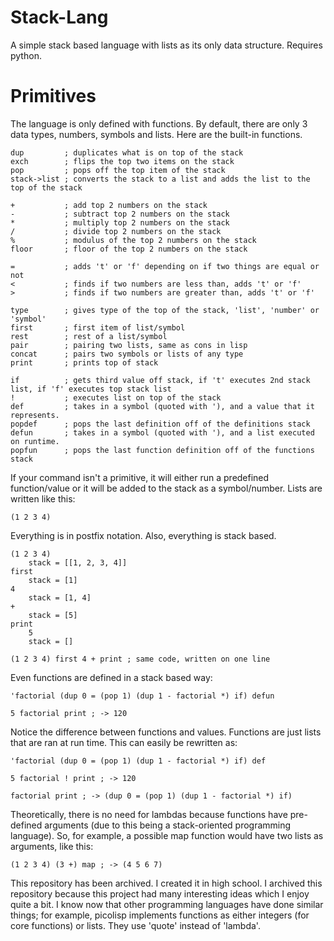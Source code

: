 # Stack-Lang
A simple stack based language with lists as its only data structure. Requires python.

# Primitives
The language is only defined with functions. By default, there are only 3 data types, numbers, symbols and lists.
Here are the built-in functions.

    dup         ; duplicates what is on top of the stack
    exch        ; flips the top two items on the stack
    pop         ; pops off the top item of the stack
    stack->list ; converts the stack to a list and adds the list to the top of the stack
    
    +           ; add top 2 numbers on the stack
    -           ; subtract top 2 numbers on the stack
    *           ; multiply top 2 numbers on the stack
    /           ; divide top 2 numbers on the stack
    %           ; modulus of the top 2 numbers on the stack
    floor       ; floor of the top 2 numbers on the stack
    
    =           ; adds 't' or 'f' depending on if two things are equal or not
    <           ; finds if two numbers are less than, adds 't' or 'f'
    >           ; finds if two numbers are greater than, adds 't' or 'f'

    type        ; gives type of the top of the stack, 'list', 'number' or 'symbol'
    first       ; first item of list/symbol
    rest        ; rest of a list/symbol
    pair        ; pairing two lists, same as cons in lisp
    concat      ; pairs two symbols or lists of any type
    print       ; prints top of stack
    
    if          ; gets third value off stack, if 't' executes 2nd stack list, if 'f' executes top stack list
    !           ; executes list on top of the stack
    def         ; takes in a symbol (quoted with '), and a value that it represents.
    popdef      ; pops the last definition off of the definitions stack
    defun       ; takes in a symbol (quoted with '), and a list executed on runtime.
    popfun      ; pops the last function definition off of the functions stack

If your command isn't a primitive, it will either run a predefined function/value or it will be added to the stack as a symbol/number. Lists are written like this:

    (1 2 3 4)

Everything is in postfix notation. Also, everything is stack based.

    (1 2 3 4)
        stack = [[1, 2, 3, 4]]
    first
        stack = [1]
    4
        stack = [1, 4]
    +
        stack = [5]
    print
        5
        stack = []
    
    (1 2 3 4) first 4 + print ; same code, written on one line

Even functions are defined in a stack based way:

    'factorial (dup 0 = (pop 1) (dup 1 - factorial *) if) defun

    5 factorial print ; -> 120

Notice the difference between functions and values. Functions are just lists that are ran at run time. This can easily be rewritten as:


    'factorial (dup 0 = (pop 1) (dup 1 - factorial *) if) def
    
    5 factorial ! print ; -> 120
    
    factorial print ; -> (dup 0 = (pop 1) (dup 1 - factorial *) if)

Theoretically, there is no need for lambdas because functions have pre-defined arguments (due to this being a stack-oriented programming language). So, for example, a possible map function would have two lists as arguments, like this:

    (1 2 3 4) (3 +) map ; -> (4 5 6 7)


This repository has been archived. I created it in high school. I archived this repository because this project had many interesting ideas which I enjoy quite a bit. I know now that other programming languages have done similar things; for example, picolisp implements functions as either integers (for core functions) or lists. They use 'quote' instead of 'lambda'.
